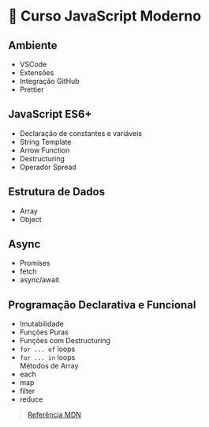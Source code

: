 # :milky_way: Curso JavaScript Moderno

## Ambiente
- VSCode
- Extensões
- Integração GitHub
- Prettier

## JavaScript ES6+
- Declaração de constantes e variáveis
- String Template
- Arrow Function
- Destructuring
- Operador Spread

## Estrutura de Dados
- Array
- Object

## Async
- Promises
- fetch
- async/await

## Programação Declarativa e Funcional
- Imutabilidade
- Funções Puras
- Funções com Destructuring  
- `for ... of` loops
- `for ... in` loops  
Métodos de Array
- each
- map
- filter
- reduce

> [Referência MDN](https://developer.mozilla.org/pt-BR/docs/Web/JavaScript/Reference)
